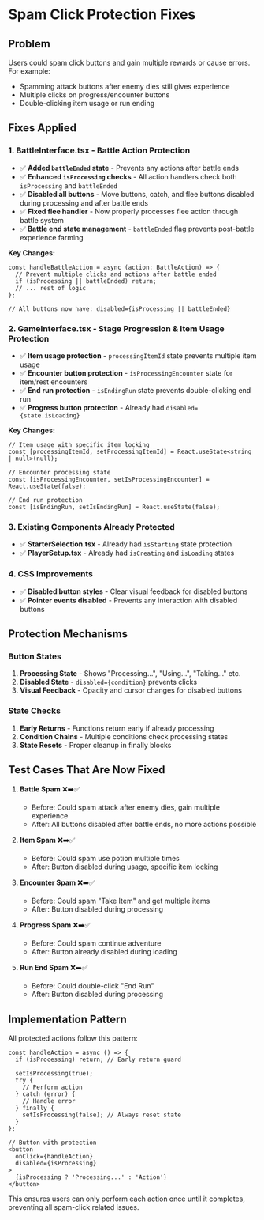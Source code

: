 # Spam Click Protection Fixes

## Problem
Users could spam click buttons and gain multiple rewards or cause errors. For example:
- Spamming attack buttons after enemy dies still gives experience
- Multiple clicks on progress/encounter buttons
- Double-clicking item usage or run ending

## Fixes Applied

### 1. BattleInterface.tsx - Battle Action Protection
- ✅ **Added `battleEnded` state** - Prevents any actions after battle ends
- ✅ **Enhanced `isProcessing` checks** - All action handlers check both `isProcessing` and `battleEnded`
- ✅ **Disabled all buttons** - Move buttons, catch, and flee buttons disabled during processing and after battle ends
- ✅ **Fixed flee handler** - Now properly processes flee action through battle system
- ✅ **Battle end state management** - `battleEnded` flag prevents post-battle experience farming

**Key Changes:**
```tsx
const handleBattleAction = async (action: BattleAction) => {
  // Prevent multiple clicks and actions after battle ended
  if (isProcessing || battleEnded) return;
  // ... rest of logic
};

// All buttons now have: disabled={isProcessing || battleEnded}
```

### 2. GameInterface.tsx - Stage Progression & Item Usage Protection
- ✅ **Item usage protection** - `processingItemId` state prevents multiple item usage
- ✅ **Encounter button protection** - `isProcessingEncounter` state for item/rest encounters
- ✅ **End run protection** - `isEndingRun` state prevents double-clicking end run
- ✅ **Progress button protection** - Already had `disabled={state.isLoading}`

**Key Changes:**
```tsx
// Item usage with specific item locking
const [processingItemId, setProcessingItemId] = React.useState<string | null>(null);

// Encounter processing state
const [isProcessingEncounter, setIsProcessingEncounter] = React.useState(false);

// End run protection
const [isEndingRun, setIsEndingRun] = React.useState(false);
```

### 3. Existing Components Already Protected
- ✅ **StarterSelection.tsx** - Already had `isStarting` state protection
- ✅ **PlayerSetup.tsx** - Already had `isCreating` and `isLoading` states

### 4. CSS Improvements
- ✅ **Disabled button styles** - Clear visual feedback for disabled buttons
- ✅ **Pointer events disabled** - Prevents any interaction with disabled buttons

## Protection Mechanisms

### Button States
1. **Processing State** - Shows "Processing...", "Using...", "Taking..." etc.
2. **Disabled State** - `disabled={condition}` prevents clicks
3. **Visual Feedback** - Opacity and cursor changes for disabled buttons

### State Checks
1. **Early Returns** - Functions return early if already processing
2. **Condition Chains** - Multiple conditions check processing states
3. **State Resets** - Proper cleanup in finally blocks

## Test Cases That Are Now Fixed

1. **Battle Spam** ❌➡️✅
   - Before: Could spam attack after enemy dies, gain multiple experience
   - After: All buttons disabled after battle ends, no more actions possible

2. **Item Spam** ❌➡️✅  
   - Before: Could spam use potion multiple times
   - After: Button disabled during usage, specific item locking

3. **Encounter Spam** ❌➡️✅
   - Before: Could spam "Take Item" and get multiple items
   - After: Button disabled during processing

4. **Progress Spam** ❌➡️✅
   - Before: Could spam continue adventure
   - After: Button already disabled during loading

5. **Run End Spam** ❌➡️✅
   - Before: Could double-click "End Run"
   - After: Button disabled during processing

## Implementation Pattern

All protected actions follow this pattern:
```tsx
const handleAction = async () => {
  if (isProcessing) return; // Early return guard
  
  setIsProcessing(true);
  try {
    // Perform action
  } catch (error) {
    // Handle error
  } finally {
    setIsProcessing(false); // Always reset state
  }
};

// Button with protection
<button 
  onClick={handleAction}
  disabled={isProcessing}
>
  {isProcessing ? 'Processing...' : 'Action'}
</button>
```

This ensures users can only perform each action once until it completes, preventing all spam-click related issues.
